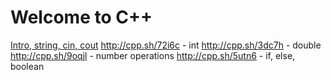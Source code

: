 # Welcome to C++
[Intro, string, cin, cout](http://cpp.sh/9yfrr)
http://cpp.sh/72i6c - int
http://cpp.sh/3dc7h - double
http://cpp.sh/9oqjl - number operations
http://cpp.sh/5utn6 - if, else, boolean

